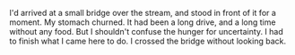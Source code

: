 I'd arrived at a small bridge over the stream, and stood in front of it for a moment. My stomach churned. It had been a long drive, and a long time without any food. But I shouldn't confuse the hunger for uncertainty. I had to finish what I came here to do. I crossed the bridge without looking back. 